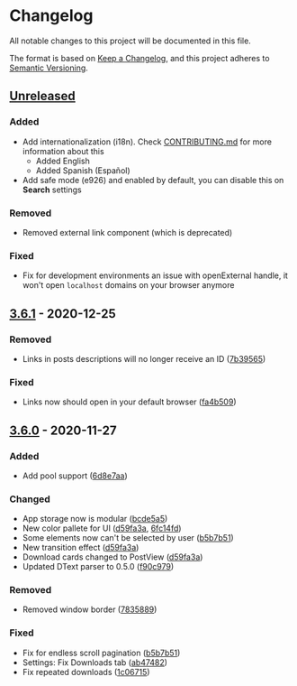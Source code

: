 # Changelog
All notable changes to this project will be documented in this file.

The format is based on [Keep a Changelog](https://keepachangelog.com/en/1.0.0/),
and this project adheres to [Semantic Versioning](https://semver.org/spec/v2.0.0.html).

## [Unreleased](https://github.com/e6Hub/app/compare/v3.6.1...HEAD)

### Added
- Add internationalization (i18n). Check [CONTRIBUTING.md](https://github.com/e6Hub/app/blob/master/.github/CONTRIBUTING.md) for more information about this
  - Added English
  - Added Spanish (Español)
- Add safe mode (e926) and enabled by default, you can disable this on **Search** settings

### Removed

- Removed external link component (which is deprecated)

### Fixed
- Fix for development environments an issue with openExternal handle, it won't open `localhost` domains on your browser anymore

## [3.6.1](https://github.com/e6Hub/app/compare/v3.6.0...v3.6.1) - 2020-12-25

### Removed

- Links in posts descriptions will no longer receive an ID ([7b39565](https://github.com/e6Hub/app/commit/7b39565cb0624b0b4482863ce8ae5c0459272355))

### Fixed

- Links now should open in your default browser ([fa4b509](https://github.com/e6Hub/app/commit/fa4b509e2715ebad912fb6a4e32cee37d7ecdf9e))

## [3.6.0](https://github.com/e6Hub/app/compare/v3.5.2...v3.6.0) - 2020-11-27

### Added

- Add pool support ([6d8e7aa](https://github.com/e6Hub/app/commit/6d8e7aa7639dbf1f5b5702bf6101804b7f0b3e97))

### Changed

- App storage now is modular ([bcde5a5](https://github.com/e6Hub/app/commit/bcde5a59970c7f0bc97e4a9d128025c01035c5d7))
- New color pallete for UI ([d59fa3a](https://github.com/e6Hub/app/commit/d59fa3a4e49416114119ee04ac4a7ac16c3ae3de), [
6fc14fd](https://github.com/e6Hub/app/commit/6fc14fdf645bc650af52e62df750b934ca353948))
- Some elements now can't be selected by user ([b5b7b51](https://github.com/e6Hub/app/commit/b5b7b5130891ca6b63d0a47b65628b37af9618f1))
- New transition effect ([d59fa3a](https://github.com/e6Hub/app/commit/d59fa3a4e49416114119ee04ac4a7ac16c3ae3de))
- Download cards changed to PostView ([d59fa3a](https://github.com/e6Hub/app/commit/d59fa3a4e49416114119ee04ac4a7ac16c3ae3de))
- Updated DText parser to 0.5.0 ([f90c979](https://github.com/e6Hub/app/commit/f90c97922a8f66ec309fe5d9589ae256b86a7d87))

### Removed

- Removed window border ([7835889](https://github.com/e6Hub/app/commit/78358893fa633a96fd49287644eef36ce83de4bc))

### Fixed

- Fix for endless scroll pagination ([b5b7b51](https://github.com/e6Hub/app/commit/b5b7b5130891ca6b63d0a47b65628b37af9618f1))
- Settings: Fix Downloads tab ([ab47482](https://github.com/e6Hub/app/commit/ab47482cae95f1e86da045d81b4d9838758dc2de))
- Fix repeated downloads ([1c06715](https://github.com/e6Hub/app/commit/1c067154e09d25621f4f6b4a2a1bdaa08795c0fb))
